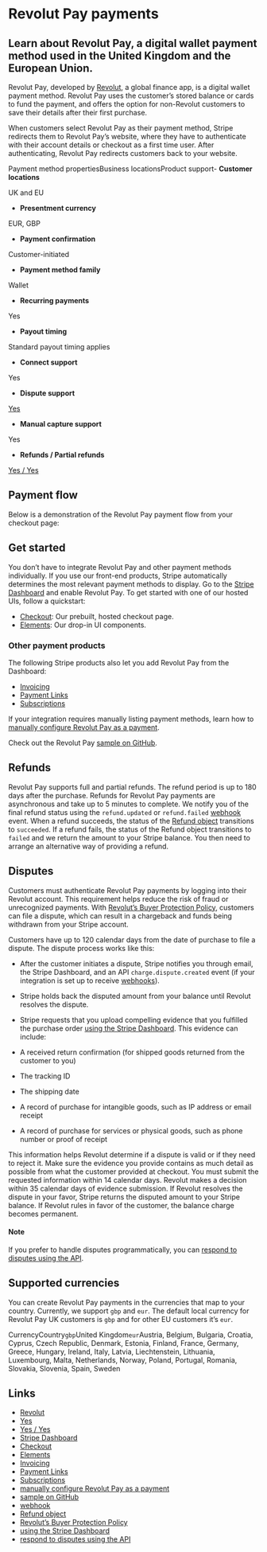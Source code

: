 # Revolut Pay payments

## Learn about Revolut Pay, a digital wallet payment method used in the United Kingdom and the European Union.

Revolut Pay, developed by
[Revolut](https://www.revolut.com/business/revolut-pay/), a global finance app,
is a digital wallet payment method. Revolut Pay uses the customer’s stored
balance or cards to fund the payment, and offers the option for non-Revolut
customers to save their details after their first purchase.

When customers select Revolut Pay as their payment method, Stripe redirects them
to Revolut Pay’s website, where they have to authenticate with their account
details or checkout as a first time user. After authenticating, Revolut Pay
redirects customers back to your website.

Payment method propertiesBusiness locationsProduct support- **Customer
locations**

UK and EU
- **Presentment currency**

EUR, GBP
- **Payment confirmation**

Customer-initiated
- **Payment method family**

Wallet
- **Recurring payments**

Yes
- **Payout timing**

Standard payout timing applies
- **Connect support**

Yes
- **Dispute support**

[Yes](https://docs.stripe.com/payments/revolut-pay#disputed-payments)
- **Manual capture support**

Yes
- **Refunds / Partial refunds**

[Yes / Yes](https://docs.stripe.com/payments/revolut-pay#refunds)

## Payment flow

Below is a demonstration of the Revolut Pay payment flow from your checkout
page:

## Get started

You don’t have to integrate Revolut Pay and other payment methods individually.
If you use our front-end products, Stripe automatically determines the most
relevant payment methods to display. Go to the [Stripe
Dashboard](https://dashboard.stripe.com/settings/payment_methods) and enable
Revolut Pay. To get started with one of our hosted UIs, follow a quickstart:

- [Checkout](https://docs.stripe.com/checkout/quickstart): Our prebuilt, hosted
checkout page.
- [Elements](https://docs.stripe.com/payments/quickstart): Our drop-in UI
components.

### Other payment products

The following Stripe products also let you add Revolut Pay from the Dashboard:

- [Invoicing](https://docs.stripe.com/invoicing/no-code-guide)
- [Payment Links](https://docs.stripe.com/payment-links)
- [Subscriptions](https://docs.stripe.com/billing/subscriptions/overview)

If your integration requires manually listing payment methods, learn how to
[manually configure Revolut Pay as a
payment](https://docs.stripe.com/payments/revolut-pay/accept-a-payment).

Check out the Revolut Pay [sample on
GitHub](https://github.com/stripe-samples/accept-a-payment).

## Refunds

Revolut Pay supports full and partial refunds. The refund period is up to 180
days after the purchase. Refunds for Revolut Pay payments are asynchronous and
take up to 5 minutes to complete. We notify you of the final refund status using
the `refund.updated` or `refund.failed`
[webhook](https://docs.stripe.com/webhooks) event. When a refund succeeds, the
status of the [Refund object](https://docs.stripe.com/api/refunds/object)
transitions to `succeeded`. If a refund fails, the status of the Refund object
transitions to `failed` and we return the amount to your Stripe balance. You
then need to arrange an alternative way of providing a refund.

## Disputes

Customers must authenticate Revolut Pay payments by logging into their Revolut
account. This requirement helps reduce the risk of fraud or unrecognized
payments. With [Revolut’s Buyer Protection
Policy](https://www.revolut.com/legal/buyer-protection-policy/), customers can
file a dispute, which can result in a chargeback and funds being withdrawn from
your Stripe account.

Customers have up to 120 calendar days from the date of purchase to file a
dispute. The dispute process works like this:

- After the customer initiates a dispute, Stripe notifies you through email, the
Stripe Dashboard, and an API `charge.dispute.created` event (if your integration
is set up to receive [webhooks](https://docs.stripe.com/webhooks)).
- Stripe holds back the disputed amount from your balance until Revolut resolves
the dispute.
- Stripe requests that you upload compelling evidence that you fulfilled the
purchase order [using the Stripe
Dashboard](https://docs.stripe.com/disputes/responding#respond). This evidence
can include:

- A received return confirmation (for shipped goods returned from the customer
to you)
- The tracking ID
- The shipping date
- A record of purchase for intangible goods, such as IP address or email receipt
- A record of purchase for services or physical goods, such as phone number or
proof of receipt

This information helps Revolut determine if a dispute is valid or if they need
to reject it. Make sure the evidence you provide contains as much detail as
possible from what the customer provided at checkout. You must submit the
requested information within 14 calendar days. Revolut makes a decision within
35 calendar days of evidence submission. If Revolut resolves the dispute in your
favor, Stripe returns the disputed amount to your Stripe balance. If Revolut
rules in favor of the customer, the balance charge becomes permanent.

#### Note

If you prefer to handle disputes programmatically, you can [respond to disputes
using the API](https://docs.stripe.com/disputes/api).

## Supported currencies

You can create Revolut Pay payments in the currencies that map to your country.
Currently, we support `gbp` and `eur`. The default local currency for Revolut
Pay UK customers is `gbp` and for other EU customers it’s `eur`.

CurrencyCountry`gbp`United Kingdom`eur`Austria, Belgium, Bulgaria, Croatia,
Cyprus, Czech Republic, Denmark, Estonia, Finland, France, Germany, Greece,
Hungary, Ireland, Italy, Latvia, Liechtenstein, Lithuania, Luxembourg, Malta,
Netherlands, Norway, Poland, Portugal, Romania, Slovakia, Slovenia, Spain,
Sweden

## Links

- [Revolut](https://www.revolut.com/business/revolut-pay/)
- [Yes](https://docs.stripe.com/payments/revolut-pay#disputed-payments)
- [Yes / Yes](https://docs.stripe.com/payments/revolut-pay#refunds)
- [Stripe Dashboard](https://dashboard.stripe.com/settings/payment_methods)
- [Checkout](https://docs.stripe.com/checkout/quickstart)
- [Elements](https://docs.stripe.com/payments/quickstart)
- [Invoicing](https://docs.stripe.com/invoicing/no-code-guide)
- [Payment Links](https://docs.stripe.com/payment-links)
- [Subscriptions](https://docs.stripe.com/billing/subscriptions/overview)
- [manually configure Revolut Pay as a
payment](https://docs.stripe.com/payments/revolut-pay/accept-a-payment)
- [sample on GitHub](https://github.com/stripe-samples/accept-a-payment)
- [webhook](https://docs.stripe.com/webhooks)
- [Refund object](https://docs.stripe.com/api/refunds/object)
- [Revolut’s Buyer Protection
Policy](https://www.revolut.com/legal/buyer-protection-policy/)
- [using the Stripe
Dashboard](https://docs.stripe.com/disputes/responding#respond)
- [respond to disputes using the API](https://docs.stripe.com/disputes/api)